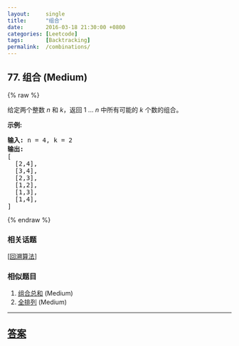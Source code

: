 ```yaml
---
layout:     single
title:      "组合"
date:       2016-03-18 21:30:00 +0800
categories: [Leetcode]
tags:       [Backtracking]
permalink:  /combinations/
---
```


## 77. 组合 (Medium)

{% raw %}

<p>给定两个整数 <em>n</em> 和 <em>k</em>，返回 1 ... <em>n </em>中所有可能的 <em>k</em> 个数的组合。</p>

<p><strong>示例:</strong></p>

<pre><strong>输入:</strong>&nbsp;n = 4, k = 2
<strong>输出:</strong>
[
  [2,4],
  [3,4],
  [2,3],
  [1,2],
  [1,3],
  [1,4],
]</pre>

{% endraw %}

### 相关话题
  [[回溯算法](https://github.com/openset/leetcode/tree/master/tag/backtracking/README.md)]

### 相似题目
  1. [组合总和](/combination-sum) (Medium)
  1. [全排列](/permutations) (Medium)

---

## [答案](https://github.com/openset/leetcode/tree/master/problems/combinations)
